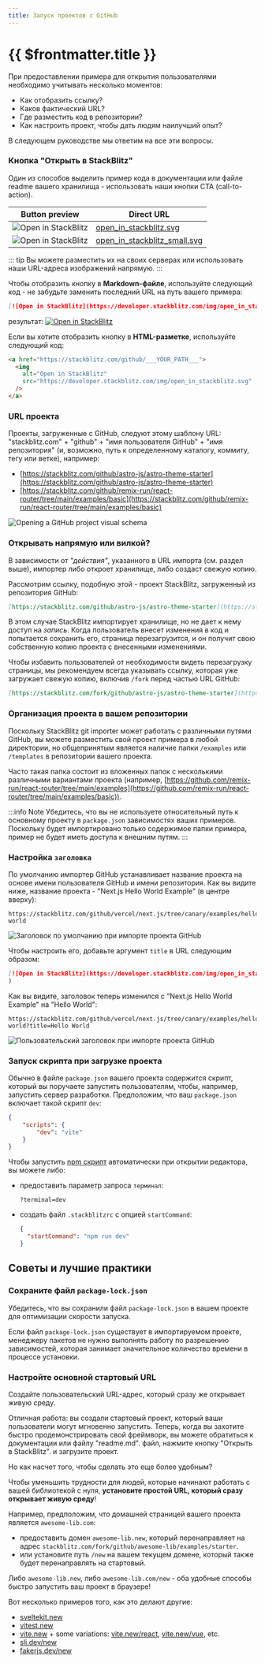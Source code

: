 ```yaml
---
title: Запуск проектов с GitHub
---
```


# {{ $frontmatter.title }}

При предоставлении примера для открытия пользователями необходимо учитывать несколько моментов:

- Как отобразить ссылку?
- Каков фактический URL?
- Где разместить код в репозитории?
- Как настроить проект, чтобы дать людям наилучший опыт?

В следующем руководстве мы ответим на все эти вопросы.

### Кнопка "Открыть в StackBlitz"

Один из способов выделить пример кода в документации или файле readme вашего хранилища - использовать наши кнопки CTA (call-to-action).

| Button preview | Direct URL |
| --- | --- |
| <img alt="Open in StackBlitz" src="/img/open_in_stackblitz.svg" /> | <a href="/img/open_in_stackblitz.svg" target="_blank">open_in_stackblitz.svg</a> |
| <img alt="Open in StackBlitz" src="/img/open_in_stackblitz_small.svg" /> | <a href="/img/open_in_stackblitz_small.svg" target="_blank">open_in_stackblitz_small.svg</a> |

::: tip
Вы можете разместить их на своих серверах или использовать наши URL-адреса изображений напрямую.
:::

Чтобы отобразить кнопку в **Markdown-файле**, используйте следующий код - не забудьте заменить последний URL на путь вашего примера:

```md
[![Open in StackBlitz](https://developer.stackblitz.com/img/open_in_stackblitz.svg)](https://stackblitz.com/github/___YOUR_PATH___)
```

результат: [![Open in StackBlitz](https://developer.stackblitz.com/img/open_in_stackblitz.svg)](https://stackblitz.com/github/warsan/docs-1)

Если вы хотите отобразить кнопку в **HTML-разметке**, используйте следующий код:

```html
<a href="https://stackblitz.com/github/___YOUR_PATH___">
  <img
    alt="Open in StackBlitz"
    src="https://developer.stackblitz.com/img/open_in_stackblitz.svg"
  />
</a>
```

### URL проекта

Проекты, загруженные с GitHub, следуют этому шаблону URL: "stackblitz.com" + "github" + "имя пользователя GitHub" + "имя репозитория" (и, возможно, путь к определенному каталогу, коммиту, тегу или ветке), например:

- [https://stackblitz.com/github/astro-js/astro-theme-starter](https://stackblitz.com/github/astro-js/astro-theme-starter)
- [https://stackblitz.com/github/remix-run/react-router/tree/main/examples/basic](https://stackblitz.com/github/remix-run/react-router/tree/main/examples/basic)

![Opening a GitHub project visual schema](./assets/Opening_a_Github_Project.png)

### Открывать напрямую или вилкой?

В зависимости от _"действия"_, указанного в URL импорта (см. раздел выше), импортер либо откроет хранилище, либо создаст свежую копию.

Рассмотрим ссылку, подобную этой - проект StackBlitz, загруженный из репозитория GitHub:

```md
[https://stackblitz.com/github/astro-js/astro-theme-starter](https://stackblitz.com/github/astro-js/astro-theme-starter)
```

В этом случае StackBlitz импортирует хранилище, но не дает к нему доступ на _запись_. Когда пользователь внесет изменения в код и попытается сохранить его, страница перезагрузится, и он получит свою собственную копию проекта с внесенными изменениями.

Чтобы избавить пользователей от необходимости видеть перезагрузку страницы, мы рекомендуем всегда указывать ссылку, которая уже загружает свежую копию, включив `/fork` перед частью URL GitHub:

```md
[https://stackblitz.com/fork/github/astro-js/astro-theme-starter](https://stackblitz.com/github/astro-js/astro-theme-starter)
```

### Организация проекта в вашем репозитории

Поскольку StackBlitz git importer может работать с различными путями GitHub, вы можете разместить свой проект примера в любой директории, но общепринятым является наличие папки `/examples` или `/templates` в репозитории вашего проекта.

Часто такая папка состоит из вложенных папок с несколькими различными вариантами проекта (например, [https://github.com/remix-run/react-router/tree/main/examples](https://github.com/remix-run/react-router/tree/main/examples/basic)).

:::info Note
Убедитесь, что вы не используете относительный путь к основному проекту в `package.json` зависимостях ваших примеров. Поскольку будет импортировано только содержимое папки примера, пример не будет иметь доступа к внешним путям.
:::

### Настройка `заголовка`

По умолчанию импортер GitHub устанавливает название проекта на основе имени пользователя GitHub и имени репозитория. Как вы видите ниже, название проекта - "Next.js Hello World Example" (в центре вверху):

```
https://stackblitz.com/github/vercel/next.js/tree/canary/examples/hello-world
```

![Заголовок по умолчанию при импорте проекта GitHub](./assets/Github_Importer_default_title.png)

Чтобы настроить его, добавьте аргумент `title` в URL следующим образом:

```md
[![Open in StackBlitz](https://developer.stackblitz.com/img/open_in_stackblitz.svg)](https://stackblitz.com/github/vercel/next.js/tree/canary/examples/hello-world?title='Hello World'
)
```

Как вы видите, заголовок теперь изменился с "Next.js Hello World Example" на "Hello World":

```
https://stackblitz.com/github/vercel/next.js/tree/canary/examples/hello-world?title=Hello World
```

![Пользовательский заголовок при импорте проекта GitHub](./assets/Github_Importer_custom_title.png)

### Запуск скрипта при загрузке проекта

Обычно в файле `package.json` вашего проекта содержится скрипт, который вы поручаете запустить пользователям, чтобы, например, запустить сервер разработки. Предположим, что ваш `package.json` включает такой скрипт `dev`:

```json
{
	"scripts": {
		"dev": "vite"
	}
}
```

Чтобы запустить [npm скрипт](https://docs.npmjs.com/cli/v8/using-npm/scripts) автоматически при открытии редактора, вы можете либо:

- предоставить параметр запроса `терминал`:
  ```
  ?terminal=dev
  ```
- создать файл `.stackblitzrc` с опцией `startCommand`:
  ```json
  {
    "startCommand": "npm run dev"
  }
  ```

## Советы и лучшие практики

### Сохраните файл `package-lock.json`

Убедитесь, что вы сохранили файл `package-lock.json` в вашем проекте для оптимизации скорости запуска.

Если файл `package-lock.json` существует в импортируемом проекте, менеджеру пакетов не нужно выполнять работу по разрешению зависимостей, которая занимает значительное количество времени в процессе установки.

### Настройте основной стартовый URL

Создайте пользовательский URL-адрес, который сразу же открывает живую среду.

Отличная работа: вы создали стартовый проект, который ваши пользователи могут мгновенно запустить. Теперь, когда вы захотите быстро продемонстрировать свой фреймворк, вы можете обратиться к документации или файлу "readme.md". файл, нажмите кнопку "Открыть в StackBlitz". и загрузите проект.

Но как насчет того, чтобы сделать это еще более удобным?

Чтобы уменьшить трудности для людей, которые начинают работать с вашей библиотекой с нуля, **установите простой URL, который сразу открывает живую среду**!

Например, предположим, что домашней страницей вашего проекта является `awesome-lib.com`:

- предоставить домен `awesome-lib.new`, который перенаправляет на адрес `stackblitz.com/fork/github/awesome-lib/examples/starter`.
- или установите путь `/new` на вашем текущем домене, который также будет перенаправлять на стартовый.

Либо `awesome-lib.new`, либо `awesome-lib.com/new` - оба удобные способы быстро запустить ваш проект в браузере!

Вот несколько примеров того, как это делают другие:

- [sveltekit.new](https://sveltekit.new/)
- [vitest.new](https://vitest.new/)
- [vite.new](https://vite.new) + some variations: [vite.new/react](https://vite.new/react), [vite.new/vue](https://vite.new/vue), etc.
- [sli.dev/new](https://sli.dev/new)
- [fakerjs.dev/new](https://fakerjs.dev/new)
